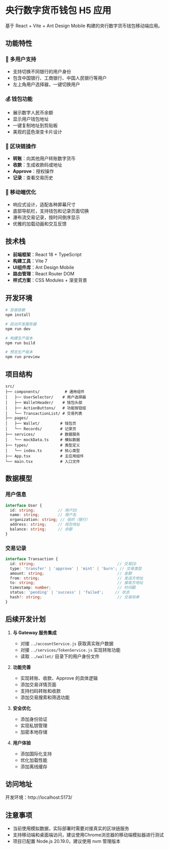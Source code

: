 # 央行数字货币钱包 H5 应用

基于 React + Vite + Ant Design Mobile 构建的央行数字货币钱包移动端应用。

## 功能特性

### 🏦 多用户支持
- 支持切换不同银行的用户身份
- 包含中国银行、工商银行、中国人民银行等用户
- 左上角用户选择器，一键切换用户

### 💰 钱包功能
- 展示数字人民币余额
- 显示用户钱包地址
- 一键复制地址到剪贴板
- 美观的蓝色渐变卡片设计

### 🔧 区块链操作
- **转账**：向其他用户转账数字货币
- **收款**：生成收款码或地址
- **Approve**：授权操作
- **记录**：查看交易历史

### 📱 移动端优化
- 响应式设计，适配各种屏幕尺寸
- 底部导航栏，支持钱包和记录页面切换
- 瀑布流交易记录，按时间倒序显示
- 优雅的加载动画和交互反馈

## 技术栈

- **前端框架**：React 18 + TypeScript
- **构建工具**：Vite 7
- **UI组件库**：Ant Design Mobile
- **路由管理**：React Router DOM
- **样式方案**：CSS Modules + 渐变背景

## 开发环境

```bash
# 安装依赖
npm install

# 启动开发服务器
npm run dev

# 构建生产版本
npm run build

# 预览生产版本
npm run preview
```

## 项目结构

```
src/
├── components/           # 通用组件
│   ├── UserSelector/    # 用户选择器
│   ├── WalletHeader/    # 钱包头部
│   ├── ActionButtons/   # 功能按钮组
│   └── TransactionList/ # 交易列表
├── pages/
│   ├── Wallet/         # 钱包页
│   └── Records/        # 记录页
├── services/           # 数据服务
│   └── mockData.ts     # 模拟数据
├── types/              # 类型定义
│   └── index.ts        # 核心类型
├── App.tsx             # 主应用组件
└── main.tsx            # 入口文件
```

## 数据模型

### 用户信息
```typescript
interface User {
  id: string;          // 用户ID
  name: string;        // 用户名
  organization: string; // 组织（银行）
  address: string;     // 钱包地址
  balance: string;     // 余额
}
```

### 交易记录
```typescript
interface Transaction {
  id: string;                                    // 交易ID
  type: 'transfer' | 'approve' | 'mint' | 'burn'; // 交易类型
  amount: string;                                // 金额
  from: string;                                  // 发送方地址
  to: string;                                    // 接收方地址
  timestamp: number;                             // 时间戳
  status: 'pending' | 'success' | 'failed';     // 状态
  hash?: string;                                 // 交易哈希
}
```

## 后续开发计划

1. **与 Gateway 服务集成**
   - 对接 `../accountService.js` 获取真实账户数据
   - 对接 `../services/TokenService.js` 实现转账功能
   - 读取 `../wallet/` 目录下的用户身份文件

2. **功能完善**
   - 实现转账、收款、Approve 的具体逻辑
   - 添加交易详情页面
   - 支持扫码转账和收款
   - 添加交易搜索和筛选功能

3. **安全优化**
   - 添加身份验证
   - 实现私钥管理
   - 加密本地存储

4. **用户体验**
   - 添加国际化支持
   - 优化加载性能
   - 添加离线缓存

## 访问地址

开发环境：http://localhost:5173/

## 注意事项

- 当前使用模拟数据，实际部署时需要对接真实的区块链服务
- 支持移动端和桌面端访问，建议使用Chrome浏览器的移动端模拟器进行测试
- 项目已配置 Node.js 20.19.0，建议使用 nvm 管理版本
